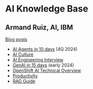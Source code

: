 # AI Knowledge Base

## Armand Ruiz, AI, IBM
[Blog posts](https://newsletter.armand.so)

- [AI Agents in 10 days](./AI%20Agents/01.md) (4Q 2024)
- [AI Culture](./AI%20Culture/ai-culture.md)
- [AI Engineering Interview](./AI%20Engineering%20Interview/AI%20engineering%20interview.md)
- [GenAI in 15 days](./Generative%20AI/1-intro.md) (early 2024)
- [OpenShift AI Technical Overview](./OpenShift%20AI/README.md)
- [Productivity](./Productivity/productivity.md)
- [RAG Guide](./Retrieval-Augmented%20Generation/guide-rag.md)
